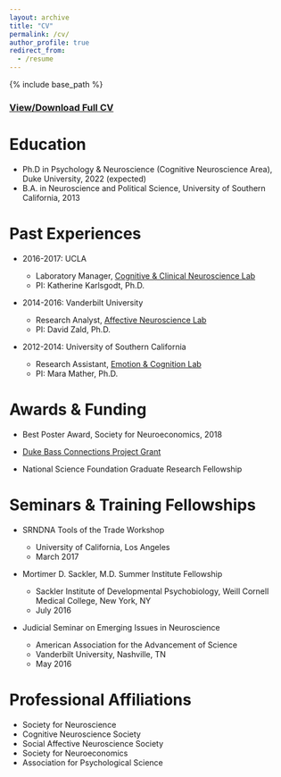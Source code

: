 ```yaml
---
layout: archive
title: "CV"
permalink: /cv/
author_profile: true
redirect_from:
  - /resume
---
```


{% include base_path %}

### [View/Download Full CV](https://jcastrel.github.io/files/Jaime_Castrellon_CV.pdf)

Education
======
* Ph.D in Psychology & Neuroscience (Cognitive Neuroscience Area), Duke University, 2022 (expected)
* B.A. in Neuroscience and Political Science, University of Southern California, 2013

Past Experiences
======
* 2016-2017: UCLA
  * Laboratory Manager, [Cognitive & Clinical Neuroscience Lab](https://karlsgodtlab.psych.ucla.edu/)
  * PI: Katherine Karlsgodt, Ph.D.

* 2014-2016: Vanderbilt University
  * Research Analyst, [Affective Neuroscience Lab](http://zaldlab.psy.vanderbilt.edu/)
  * PI: David Zald, Ph.D.

* 2012-2014: University of Southern California
  * Research Assistant, [Emotion & Cognition Lab](http://gero.usc.edu/labs/matherlab/)
  * PI: Mara Mather, Ph.D.
  
Awards & Funding
======
* Best Poster Award, Society for Neuroeconomics, 2018

* [Duke Bass Connections Project Grant](https://bassconnections.duke.edu/project-teams/using-neuroscience-optimize-digital-health-interventions-across-adulthood-2018-2019)

* National Science Foundation Graduate Research Fellowship

Seminars & Training Fellowships
======
* SRNDNA Tools of the Trade Workshop
	* University of California, Los Angeles
	* March 2017
	
* Mortimer D. Sackler, M.D. Summer Institute Fellowship
	* Sackler Institute of Developmental Psychobiology, Weill Cornell Medical College, New York, NY
	* July 2016
	
* Judicial Seminar on Emerging Issues in Neuroscience
	* American Association for the Advancement of Science
	* Vanderbilt University, Nashville, TN
	* May 2016

Professional Affiliations
======
* Society for Neuroscience
* Cognitive Neuroscience Society
* Social Affective Neuroscience Society
* Society for Neuroeconomics
* Association for Psychological Science

